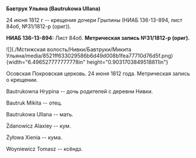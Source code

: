 **Бавтрук Ульяна (Bautrukowa Ullana)**

24 июня 1812 г -- крещение дочери Грыпины (НИАБ 136-13-894, лист 84об,
№31/1812-р (ориг)).

**НИАБ 136-13-894:** Лист 84об. **Метрическая запись №31/1812-р
(ориг).**

![](./Мстижская волость/Нивки/Бавтруки/Микита Ульяна/media/8521ff633029586b6d49d008b1fea77710d76d5f.png){width="6.496527777777778in"
height="0.9031703849518811in"}

Осовская Покровская церковь. 24 июня 1812 года. Метрическая запись о
крещении.

Bautrukowna Hrypina -- дочь родителей с деревни Нивки.

Bautruk Mikita -- отец.

Bautrukowa Ullana -- мать.

Żdanowicz Alaxiey -- кум.

Żyłowa Xienia -- кума.

Woyniewicz Tomasz -- ксёндз.
